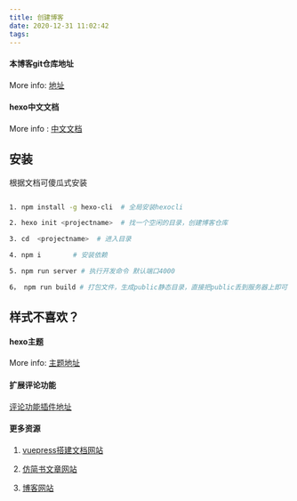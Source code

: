 ```yaml
---
title: 创建博客
date: 2020-12-31 11:02:42
tags:
---
```



#### 本博客git仓库地址

More info: [地址](https://github.com/xue453570847/hexo)


#### hexo中文文档

More info : [中文文档](https://hexo.io/zh-cn/docs/commands)


## 安装

根据文档可傻瓜式安装

``` bash

1. npm install -g hexo-cli  # 全局安装hexocli

2. hexo init <projectname>  # 找一个空闲的目录，创建博客仓库

3. cd  <projectname>  # 进入目录

4. npm i        # 安装依赖

5. npm run server # 执行开发命令 默认端口4000

6， npm run build # 打包文件，生成public静态目录，直接把public丢到服务器上即可
```


## 样式不喜欢？

#### hexo主题

More info: [主题地址](https://codechina.csdn.net/mirrors/Fechin/hexo-theme-diaspora?utm_source=csdn_github_accelerator)

#### 扩展评论功能

[评论功能插件地址](https://github.com/gitalk/gitalk/blob/master/readme-cn.md)



#### 更多资源

1. [vuepress搭建文档网站](http://doc.xuezsl.com/)

2. [仿简书文章网站](http://www.xuezsl.com/)

3. [博客网站](http://hexo.xuezsl.com/)
